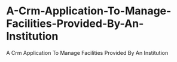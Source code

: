 # A-Crm-Application-To-Manage-Facilities-Provided-By-An-Institution
A Crm Application To Manage Facilities Provided By An Institution
